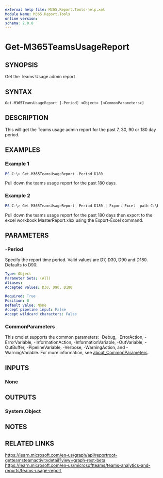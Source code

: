 ```yaml
---
external help file: M365.Report.Tools-help.xml
Module Name: M365.Report.Tools
online version:
schema: 2.0.0
---
```


# Get-M365TeamsUsageReport

## SYNOPSIS
Get the Teams Usage admin report

## SYNTAX

```
Get-M365TeamsUsageReport [-Period] <Object> [<CommonParameters>]
```

## DESCRIPTION
This will get the Teams usage admin report for the past 7, 30, 90 or 180 day period. 

## EXAMPLES

### Example 1
```powershell
PS C:\> Get-M365TeamsUsageReport -Period D180
```

Pull down the teams usage report for the past 180 days.

### Example 2
```powershell
PS C:\> Get-M365TeamsUsageReport -Period D180 | Export-Excel -path C:\Reports\MasterReport.xlsx -Worksheetname TeamsUsageReport -Tablename TeamsUsage
```

Pull down the teams usage report for the past 180 days then export to the excel workbook MasterReport.xlsx using the Export-Excel command. 

## PARAMETERS

### -Period
Specify the report time period. Valid values are D7, D30, D90 and D180. Defaults to D90. 

```yaml
Type: Object
Parameter Sets: (All)
Aliases:
Accepted values: D30, D90, D180

Required: True
Position: 0
Default value: None
Accept pipeline input: False
Accept wildcard characters: False
```

### CommonParameters
This cmdlet supports the common parameters: -Debug, -ErrorAction, -ErrorVariable, -InformationAction, -InformationVariable, -OutVariable, -OutBuffer, -PipelineVariable, -Verbose, -WarningAction, and -WarningVariable. For more information, see [about_CommonParameters](http://go.microsoft.com/fwlink/?LinkID=113216).

## INPUTS

### None

## OUTPUTS

### System.Object
## NOTES

## RELATED LINKS
https://learn.microsoft.com/en-us/graph/api/reportroot-getteamsteamactivitydetail?view=graph-rest-beta
https://learn.microsoft.com/en-us/microsoftteams/teams-analytics-and-reports/teams-usage-report